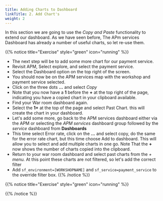 ```yaml
---
title: Adding Charts to Dashboard
linkTitle: 2. Add Chart's
weight: 2
---
```


In this section we are going to use the *Copy and Paste* functionality to extend our dashboard.
 As we have seen before, The APm services Dashboard has already a number of useful charts, so let re-use them.

{{% notice title="Exercise" style="green" icon="running" %}}

* The next step will be to add some more chart for our payment service.
* Revisit APM, Select explore, and select the payment service.
* Select the Dashboard option on the top right of the screen.
* You should now be on the APM services map with the workshop and payment service selected.
* Click on the three dots **...** and select *Copy*
* Note that you now have a **1**  before the **+**  at the top right of the page, indicating you have a copied chart in your clipboard available.
* Find your War room dashboard again.
* Select the  **1+** at the top of the page and select Past Chart. this will create the chart in your dashboard.
* Let's add some more, go back to the APM services dashboard either via the APM  or selecting the *APM services* dashboard group followed by the *service* dashboard from **Dashboards**
* This time select Error rate, click on the **...**  and select copy, do the same for the error rate chart, but this time choose Add to dashboard. This will allow you to select and add multiple charts in one go. Note That the **+** now shows the number of charts copied into the clipboard.
* Return to your war room dashboard and select past charts from the **+* menu.* At this point these charts are not filtered, so let's add the correct filter
* Add `sf_environment=[WORKSHOPNAME]` and `sf_service=payment_service` to the override filter box.
{{% /notice %}}

{{% notice title="Exercise" style="green" icon="running" %}}

{{% /notice %}}